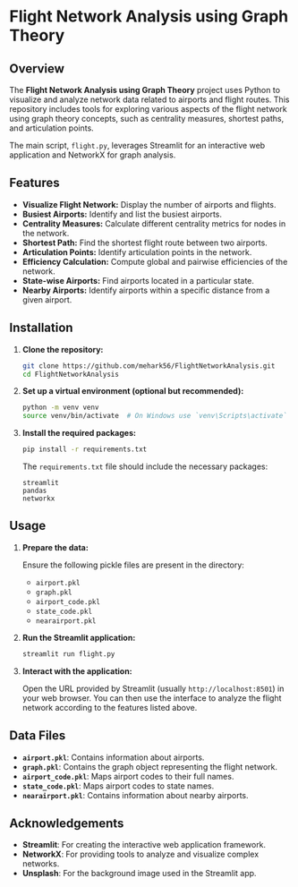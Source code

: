 # Flight Network Analysis using Graph Theory


## Overview

The **Flight Network Analysis using Graph Theory** project uses Python to visualize and analyze network data related to airports and flight routes. This repository includes tools for exploring various aspects of the flight network using graph theory concepts, such as centrality measures, shortest paths, and articulation points.

The main script, `flight.py`, leverages Streamlit for an interactive web application and NetworkX for graph analysis.

## Features

- **Visualize Flight Network:** Display the number of airports and flights.
- **Busiest Airports:** Identify and list the busiest airports.
- **Centrality Measures:** Calculate different centrality metrics for nodes in the network.
- **Shortest Path:** Find the shortest flight route between two airports.
- **Articulation Points:** Identify articulation points in the network.
- **Efficiency Calculation:** Compute global and pairwise efficiencies of the network.
- **State-wise Airports:** Find airports located in a particular state.
- **Nearby Airports:** Identify airports within a specific distance from a given airport.

## Installation

1. **Clone the repository:**

    ```bash
    git clone https://github.com/mehark56/FlightNetworkAnalysis.git
    cd FlightNetworkAnalysis
    ```

2. **Set up a virtual environment (optional but recommended):**

    ```bash
    python -m venv venv
    source venv/bin/activate  # On Windows use `venv\Scripts\activate`
    ```

3. **Install the required packages:**

    ```bash
    pip install -r requirements.txt
    ```

    The `requirements.txt` file should include the necessary packages:

    ```
    streamlit
    pandas
    networkx
    ```

## Usage

1. **Prepare the data:**

    Ensure the following pickle files are present in the directory:
    - `airport.pkl`
    - `graph.pkl`
    - `airport_code.pkl`
    - `state_code.pkl`
    - `nearairport.pkl`

2. **Run the Streamlit application:**

    ```bash
    streamlit run flight.py
    ```

3. **Interact with the application:**

    Open the URL provided by Streamlit (usually `http://localhost:8501`) in your web browser. You can then use the interface to analyze the flight network according to the features listed above.

## Data Files

- **`airport.pkl`**: Contains information about airports.
- **`graph.pkl`**: Contains the graph object representing the flight network.
- **`airport_code.pkl`**: Maps airport codes to their full names.
- **`state_code.pkl`**: Maps airport codes to state names.
- **`nearairport.pkl`**: Contains information about nearby airports.




## Acknowledgements

- **Streamlit**: For creating the interactive web application framework.
- **NetworkX**: For providing tools to analyze and visualize complex networks.
- **Unsplash**: For the background image used in the Streamlit app.



